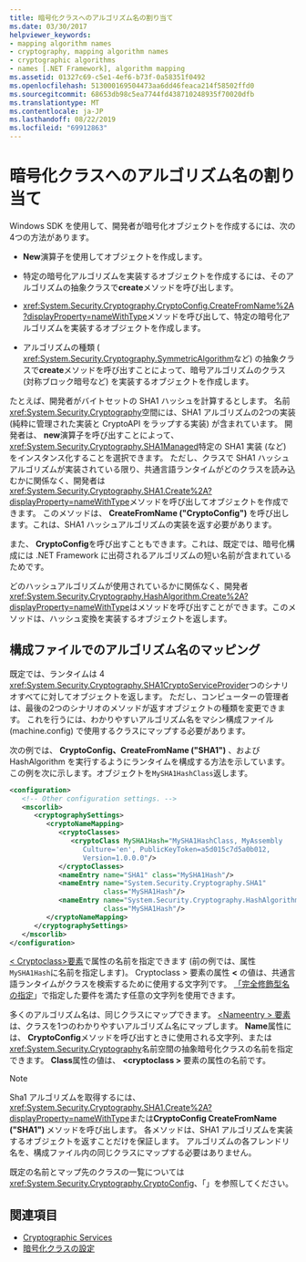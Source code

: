 ```yaml
---
title: 暗号化クラスへのアルゴリズム名の割り当て
ms.date: 03/30/2017
helpviewer_keywords:
- mapping algorithm names
- cryptography, mapping algorithm names
- cryptographic algorithms
- names [.NET Framework], algorithm mapping
ms.assetid: 01327c69-c5e1-4ef6-b73f-0a58351f0492
ms.openlocfilehash: 513000169504473aa6dd46feaca214f58502ffd0
ms.sourcegitcommit: 68653db98c5ea7744fd438710248935f70020dfb
ms.translationtype: MT
ms.contentlocale: ja-JP
ms.lasthandoff: 08/22/2019
ms.locfileid: "69912863"
---
```

# <a name="mapping-algorithm-names-to-cryptography-classes"></a>暗号化クラスへのアルゴリズム名の割り当て
Windows SDK を使用して、開発者が暗号化オブジェクトを作成するには、次の4つの方法があります。  
  
- **New**演算子を使用してオブジェクトを作成します。  
  
- 特定の暗号化アルゴリズムを実装するオブジェクトを作成するには、そのアルゴリズムの抽象クラスで**create**メソッドを呼び出します。  
  
- <xref:System.Security.Cryptography.CryptoConfig.CreateFromName%2A?displayProperty=nameWithType>メソッドを呼び出して、特定の暗号化アルゴリズムを実装するオブジェクトを作成します。  
  
- アルゴリズムの種類 ( <xref:System.Security.Cryptography.SymmetricAlgorithm>など) の抽象クラスで**create**メソッドを呼び出すことによって、暗号アルゴリズムのクラス (対称ブロック暗号など) を実装するオブジェクトを作成します。  
  
 たとえば、開発者がバイトセットの SHA1 ハッシュを計算するとします。 名前<xref:System.Security.Cryptography>空間には、SHA1 アルゴリズムの2つの実装 (純粋に管理された実装と CryptoAPI をラップする実装) が含まれています。 開発者は、 **new**演算子を呼び出すことによって、 <xref:System.Security.Cryptography.SHA1Managed>特定の SHA1 実装 (など) をインスタンス化することを選択できます。 ただし、クラスで SHA1 ハッシュアルゴリズムが実装されている限り、共通言語ランタイムがどのクラスを読み込むかに関係なく、開発者は<xref:System.Security.Cryptography.SHA1.Create%2A?displayProperty=nameWithType>メソッドを呼び出してオブジェクトを作成できます。 このメソッドは、 **CreateFromName ("CryptoConfig")** を呼び出します。これは、SHA1 ハッシュアルゴリズムの実装を返す必要があります。  
  
 また、 **CryptoConfig**を呼び出すこともできます。これは、既定では、暗号化構成には .NET Framework に出荷されるアルゴリズムの短い名前が含まれているためです。  
  
 どのハッシュアルゴリズムが使用されているかに関係なく、開発者<xref:System.Security.Cryptography.HashAlgorithm.Create%2A?displayProperty=nameWithType>はメソッドを呼び出すことができます。このメソッドは、ハッシュ変換を実装するオブジェクトを返します。  
  
## <a name="mapping-algorithm-names-in-configuration-files"></a>構成ファイルでのアルゴリズム名のマッピング  
 既定では、ランタイムは 4 <xref:System.Security.Cryptography.SHA1CryptoServiceProvider>つのシナリオすべてに対してオブジェクトを返します。 ただし、コンピューターの管理者は、最後の2つのシナリオのメソッドが返すオブジェクトの種類を変更できます。 これを行うには、わかりやすいアルゴリズム名をマシン構成ファイル (machine.config) で使用するクラスにマップする必要があります。  
  
 次の例では、 **CryptoConfig、CreateFromName ("SHA1")** 、および HashAlgorithm を実行するようにランタイムを構成する方法を示しています。この例を次に示します。オブジェクトを`MySHA1HashClass`返します。  
  
```xml  
<configuration>  
   <!-- Other configuration settings. -->  
   <mscorlib>  
      <cryptographySettings>  
         <cryptoNameMapping>  
            <cryptoClasses>  
               <cryptoClass MySHA1Hash="MySHA1HashClass, MyAssembly  
                  Culture='en', PublicKeyToken=a5d015c7d5a0b012,  
                  Version=1.0.0.0"/>  
            </cryptoClasses>  
            <nameEntry name="SHA1" class="MySHA1Hash"/>  
            <nameEntry name="System.Security.Cryptography.SHA1"  
                       class="MySHA1Hash"/>  
            <nameEntry name="System.Security.Cryptography.HashAlgorithm"  
                       class="MySHA1Hash"/>  
         </cryptoNameMapping>  
      </cryptographySettings>  
   </mscorlib>  
</configuration>  
```  
  
 [< Cryptoclass\>要素](./file-schema/cryptography/cryptoclass-element.md)で属性の名前を指定できます (前の例では、属性`MySHA1Hash`に名前を指定します)。 Cryptoclass > 要素の属性 **\<** の値は、共通言語ランタイムがクラスを検索するために使用する文字列です。 [「完全修飾型名の指定](../reflection-and-codedom/specifying-fully-qualified-type-names.md)」で指定した要件を満たす任意の文字列を使用できます。  
  
 多くのアルゴリズム名は、同じクラスにマップできます。 [ \<Nameentry > 要素](./file-schema/cryptography/nameentry-element.md)は、クラスを1つのわかりやすいアルゴリズム名にマップします。 **Name**属性には、 **CryptoConfig**メソッドを呼び出すときに使用される文字列、または<xref:System.Security.Cryptography>名前空間の抽象暗号化クラスの名前を指定できます。 **Class**属性の値は、  **\<cryptoclass >** 要素の属性の名前です。  
  
> [!NOTE]
> Sha1 アルゴリズムを取得するには、 <xref:System.Security.Cryptography.SHA1.Create%2A?displayProperty=nameWithType>または**CryptoConfig CreateFromName ("SHA1")** メソッドを呼び出します。 各メソッドは、SHA1 アルゴリズムを実装するオブジェクトを返すことだけを保証します。 アルゴリズムの各フレンドリ名を、構成ファイル内の同じクラスにマップする必要はありません。  
  
 既定の名前とマップ先のクラスの一覧については<xref:System.Security.Cryptography.CryptoConfig>、「」を参照してください。  
  
## <a name="see-also"></a>関連項目

- [Cryptographic Services](../../standard/security/cryptographic-services.md)
- [暗号化クラスの設定](configure-cryptography-classes.md)
